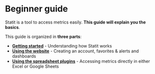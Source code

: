 # Beginner guide

Statit is a tool to access metrics easily. **This guide will explain you the basics**.

This guide is organized in **three parts**:

- [**Getting started**](gs.md) - Understanding how Statit works
- [**Using the website**](web.md) - Creating an account, favorites & alerts and dashboards
- [**Using the spreadsheet plugins**](spread.md) - Accessing metrics directly in either Excel or Google Sheets

